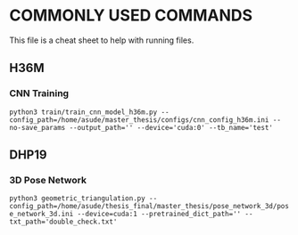 # COMMONLY USED COMMANDS

This file is a cheat sheet to help with running files.

## H36M 

### CNN Training 

`python3 train/train_cnn_model_h36m.py --config_path=/home/asude/master_thesis/configs/cnn_config_h36m.ini --no-save_params --output_path='' --device='cuda:0' --tb_name='test'`

## DHP19

### 3D Pose Network 
`python3 geometric_triangulation.py --config_path=/home/asude/thesis_final/master_thesis/pose_network_3d/pose_network_3d.ini --device=cuda:1 --pretrained_dict_path='' --txt_path='double_check.txt'`